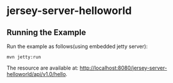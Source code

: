 # jersey-server-helloworld

Running the Example
------------------

Run the example as follows(using embedded jetty server):

    mvn jetty:run
    
    
The resource are available at:
[http://localhost:8080/jersey-server-helloworld/api/v1.0/hello](http://localhost:8080/jersey-server-helloworld/api/v1.0/hello).

